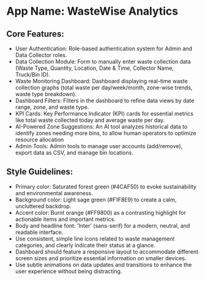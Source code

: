 # **App Name**: WasteWise Analytics

## Core Features:

- User Authentication: Role-based authentication system for Admin and Data Collector roles.
- Data Collection Module: Form to manually enter waste collection data (Waste Type, Quantity, Location, Date & Time, Collector Name, Truck/Bin ID).
- Waste Monitoring Dashboard: Dashboard displaying real-time waste collection graphs (total waste per day/week/month, zone-wise trends, waste type breakdown).
- Dashboard Filters: Filters in the dashboard to refine data views by date range, zone, and waste type.
- KPI Cards: Key Performance Indicator (KPI) cards for essential metrics like total waste collected today and average waste per day.
- AI-Powered Zone Suggestions: An AI tool analyzes historical data to identify zones needing more bins, to allow human operators to optimize resource allocation
- Admin Tools: Admin tools to manage user accounts (add/remove), export data as CSV, and manage bin locations.

## Style Guidelines:

- Primary color: Saturated forest green (#4CAF50) to evoke sustainability and environmental awareness.
- Background color: Light sage green (#F1F8E9) to create a calm, uncluttered backdrop.
- Accent color: Burnt orange (#FF9800) as a contrasting highlight for actionable items and important metrics.
- Body and headline font: 'Inter' (sans-serif) for a modern, neutral, and readable interface.
- Use consistent, simple line icons related to waste management categories, and clearly indicate their status at a glance.
- Dashboard should feature a responsive layout to accommodate different screen sizes and prioritize essential information on smaller devices.
- Use subtle animations on data updates and transitions to enhance the user experience without being distracting.
